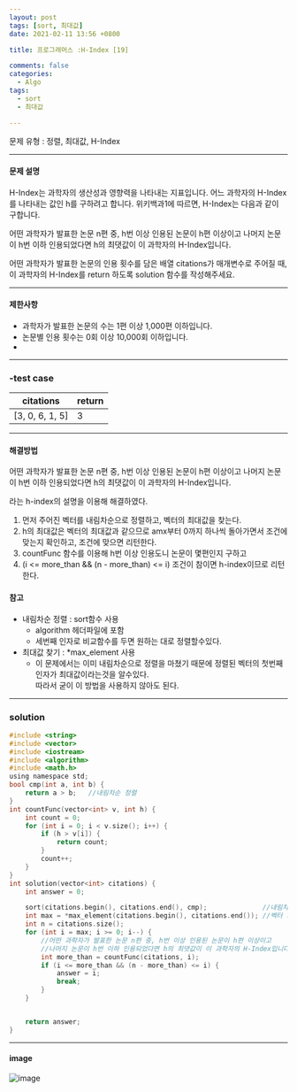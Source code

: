 ```yaml
---
layout: post
tags: [sort, 최대값]
date: 2021-02-11 13:56 +0800

title: 프로그래머스 :H-Index [19]

comments: false
categories: 
  - Algo
tags: 
  - sort
  - 최대값

---
```


문제 유형 : 정렬, 최대값, H-Index
- - -
#### 문제 설명
H-Index는 과학자의 생산성과 영향력을 나타내는 지표입니다. 어느 과학자의 H-Index를 나타내는 값인 h를 구하려고 합니다. 위키백과1에 따르면, H-Index는 다음과 같이 구합니다.

어떤 과학자가 발표한 논문 n편 중, h번 이상 인용된 논문이 h편 이상이고 나머지 논문이 h번 이하 인용되었다면 h의 최댓값이 이 과학자의 H-Index입니다.

어떤 과학자가 발표한 논문의 인용 횟수를 담은 배열 citations가 매개변수로 주어질 때, 이 과학자의 H-Index를 return 하도록 solution 함수를 작성해주세요.
- - -

#### 제한사항
- 과학자가 발표한 논문의 수는 1편 이상 1,000편 이하입니다.
- 논문별 인용 횟수는 0회 이상 10,000회 이하입니다.
- 
- - - 

### -test case

|citations	|return|
|--------|--------|
|[3, 0, 6, 1, 5]|	3|

- - -
#### 해결방법

어떤 과학자가 발표한 논문 n편 중, h번 이상 인용된 논문이 h편 이상이고 나머지 논문이 h번 이하 인용되었다면 h의 최댓값이 이 과학자의 H-Index입니다. 

라는 h-index의 설명을 이용해 해결하였다. 
1. 먼저 주어진 벡터를 내림차순으로 정렬하고, 벡터의 최대값을 찾는다. 
2. h의 최대값은 벡터의 최대값과 같으므로 amx부터 0까지 하나씩 돌아가면서 조건에 맞는지 확인하고, 조건에 맞으면 리턴한다. 
3. countFunc 함수를 이용해 h번 이상 인용도니 논문이 몇편인지 구하고 
4. (i <= more_than && (n - more_than) <= i) 조건이 참이면 h-index이므로 리턴한다. 


#### 참고
- 내림차순 정렬 : sort함수 사용 
  - algorithm 헤더파일에 포함
  - 세번째 인자로 비교함수를 두면 원하는 대로 정렬할수있다.
- 최대값 찾기 : *max_element 사용
  - 이 문제에서는 이미 내림차순으로 정렬을 마쳤기 때문에 정렬된 벡터의 첫번째 인자가 최대값이라는것을 알수있다.     
    따라서 굳이 이 방법을 사용하지 않아도 된다. 
- - -
### solution

```c
#include <string>
#include <vector>
#include <iostream>
#include <algorithm>
#include <math.h>
using namespace std;
bool cmp(int a, int b) {
    return a > b;   //내림차순 정렬
}
int countFunc(vector<int> v, int h) {
    int count = 0;
    for (int i = 0; i < v.size(); i++) {
        if (h > v[i]) {
            return count;
        }
        count++;
    }
}
int solution(vector<int> citations) {
    int answer = 0;

    sort(citations.begin(), citations.end(), cmp);              //내림차순 정렬
    int max = *max_element(citations.begin(), citations.end()); //벡터 최대값
    int n = citations.size();
    for (int i = max; i >= 0; i--) {
        //어떤 과학자가 발표한 논문 n편 중, h번 이상 인용된 논문이 h편 이상이고 
        //나머지 논문이 h번 이하 인용되었다면 h의 최댓값이 이 과학자의 H-Index입니다.
        int more_than = countFunc(citations, i);
        if (i <= more_than && (n - more_than) <= i) {
            answer = i;
            break;
        }
    }


    return answer;
}

```
- - -

#### image
![image](https://user-images.githubusercontent.com/49177223/107628637-4a2f9200-6ca4-11eb-9ad5-35d791943462.png)
